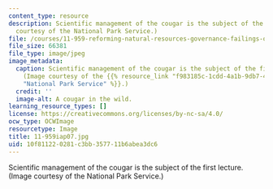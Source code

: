 ```yaml
---
content_type: resource
description: Scientific management of the cougar is the subject of the first lecture.(Image
  courtesy of the National Park Service.)
file: /courses/11-959-reforming-natural-resources-governance-failings-of-scientific-rationalism-and-alternatives-for-building-common-ground-january-iap-2007/10f811220281c3bb357711b6abea3dc6_11-959iap07.jpg
file_size: 66381
file_type: image/jpeg
image_metadata:
  caption: Scientific management of the cougar is the subject of the first lecture.
    (Image courtesy of the {{% resource_link "f983185c-1cdd-4a1b-9db7-424c143e7eba"
    "National Park Service" %}}.)
  credit: ''
  image-alt: A cougar in the wild.
learning_resource_types: []
license: https://creativecommons.org/licenses/by-nc-sa/4.0/
ocw_type: OCWImage
resourcetype: Image
title: 11-959iap07.jpg
uid: 10f81122-0281-c3bb-3577-11b6abea3dc6
---
```

Scientific management of the cougar is the subject of the first lecture.(Image courtesy of the National Park Service.)